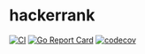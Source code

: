 # hackerrank
[![CI](https://github.com/lupinthe14th/hackerrank/actions/workflows/go.yml/badge.svg)](https://github.com/lupinthe14th/hackerrank/actions/workflows/go.yml)
[![Go Report Card](https://goreportcard.com/badge/github.com/lupinthe14th/hackerrank)][goreportcard]
[![codecov](https://codecov.io/gh/lupinthe14th/hackerrank/branch/main/graph/badge.svg?token=s2Kq9dU72M)](https://codecov.io/gh/lupinthe14th/hackerrank)

<!-- links -->
[goreportcard]: https://goreportcard.com/report/github.com/lupinthe14th/hackerrank
